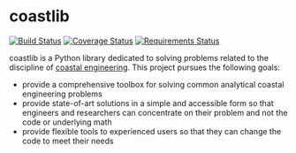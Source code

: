 # coastlib

[![Build Status](https://travis-ci.org/georgebv/coastlib.svg?branch=reborn)](https://travis-ci.org/georgebv/coastlib) [![Coverage Status](https://coveralls.io/repos/github/georgebv/coastlib/badge.svg?branch=reborn)](https://coveralls.io/github/georgebv/coastlib?branch=reborn) [![Requirements Status](https://requires.io/github/georgebv/coastlib/requirements.svg?branch=reborn)](https://requires.io/github/georgebv/coastlib/requirements/?branch=reborn)

coastlib is a Python library dedicated to solving problems related to the discipline of [coastal engineering](https://en.wikipedia.org/wiki/Coastal_engineering). This project pursues the following goals:

- provide a comprehensive toolbox for solving common analytical coastal engineering problems
- provide state-of-art solutions in a simple and accessible form so that engineers and researchers can concentrate on their problem and not the code or underlying math
- provide flexible tools to experienced users so that they can change the code to meet their needs
